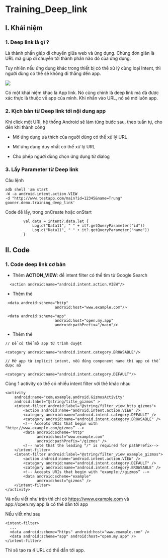 # Training_Deep_link

## I. Khái niệm

### 1. Deep link là gì ?

Là thành phần giúp di chuyển giữa web và ứng dụng. Chúng đơn giản là URL mà giúp di chuyển tới thành phần nào đó của ứng dụng.

Tuy nhiên nếu ứng dụng khác trong thiết bị có thể xử lý cùng loại Intent, thì người dùng có thể sẽ không đi thẳng đến app. 

<img src="https://miro.medium.com/max/1400/1*1Tw0Yy2tHoq3mHleM789rQ.jpeg">

Có một khái niệm khác là App link. Nó cũng chính là deep link mà đã được xác thực là thuộc về app của mình. Khi nhấn vào URL, nó sẽ mở luôn app.

### 2. Kịch bản từ Deep link tới nội dung app

Khi click một URl, hệ thống Android sẽ làm từng bước sau, theo tuần tự, cho đến khi thành công

- Mở ứng dụng ưa thích của người dùng có thể xử lý URL

- Mở ứng dụng duy nhất có thể xử lý URL

- Cho phép người dùng chọn ứng dụng từ dialog 

### 3. Lấy Parameter từ Deep link


Câu lệnh

```
adb shell 'am start 
-W -a android.intent.action.VIEW 
-d "http://www.testapp.com/main?id=12345&name=Trung" 
gooner.demo.training_deep_link'

``` 

Code để lấy, trong onCreate hoặc onStart

```
        val data = intent?.data.let {
            Log.d("Data11", " " + it?.getQueryParameter("id"))
            Log.d("Data11", " " + it?.getQueryParameter("name"))
        }
```


## II. Code

### 1. Code deep link cơ bản

- Thêm <action> **ACTION_VIEW**: để intent filter có thể tìm từ Google Search

```
  <action android:name="android.intent.action.VIEW"/>
```

- Thêm thẻ <data>

```
 <data android:scheme="http"
                      android:host="www.example.com"/>

 <data android:scheme="app"
                      android:host="open.my.app"
                      android:pathPrefix="/main"/>
```

- Thêm thẻ <category>

```
// Để có thể mở app từ trình duyệt

<category android:name="android.intent.category.BROWSABLE"/>

// Mở app từ implicit intent, nếu đúng component name thì app có thể được mở 

<category android:name="android.intent.category.DEFAULT"/>
```

Cùng 1 activity có thể có nhiều intent filter với thẻ <data> khác nhau

```
<activity
    android:name="com.example.android.GizmosActivity"
    android:label="@string/title_gizmos" >
    <intent-filter android:label="@string/filter_view_http_gizmos">
        <action android:name="android.intent.action.VIEW" />
        <category android:name="android.intent.category.DEFAULT" />
        <category android:name="android.intent.category.BROWSABLE" />
        <!-- Accepts URIs that begin with "http://www.example.com/gizmos” -->
        <data android:scheme="http"
              android:host="www.example.com"
              android:pathPrefix="/gizmos" />
        <!-- note that the leading "/" is required for pathPrefix-->
    </intent-filter>
    <intent-filter android:label="@string/filter_view_example_gizmos">
        <action android:name="android.intent.action.VIEW" />
        <category android:name="android.intent.category.DEFAULT" />
        <category android:name="android.intent.category.BROWSABLE" />
        <!-- Accepts URIs that begin with "example://gizmos” -->
        <data android:scheme="example"
              android:host="gizmos" />
    </intent-filter>
</activity>
```

Và nếu viết như trên thì chỉ có https://www.example.com và app://open.my.app là có thể dẫn tới app

Nếu viết như sau

```
<intent-filter>
  ...
  <data android:scheme="https" android:host="www.example.com" />
  <data android:scheme="app" android:host="open.my.app" />
</intent-filter>
```
Thì sẽ tạo ra 4 URL có thể dẫn tới app.




